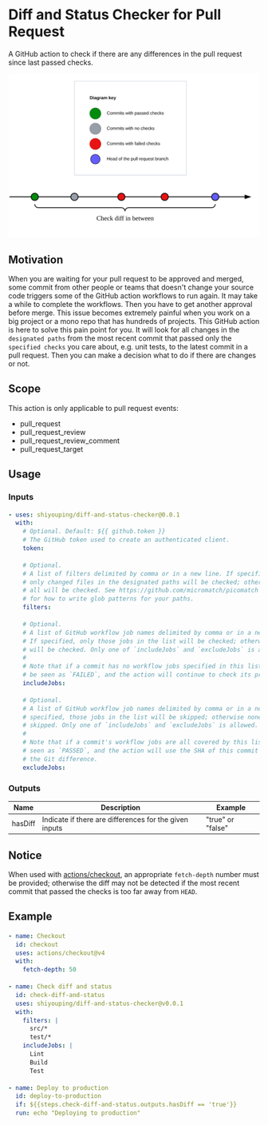 # Diff and Status Checker for Pull Request

A GitHub action to check if there are any differences in the pull request since last passed checks.

![How it works](./diagram.svg)

## Motivation

When you are waiting for your pull request to be approved and merged, some commit from other people or teams that doesn't change your source code triggers some of the GitHub action workflows to run again. It may take a while to complete the workflows. Then you have to get another approval before merge. This issue becomes extremely painful when you work on a big project or a mono repo that has hundreds of projects. This GitHub action is here to solve this pain point for you. It will look for all changes in the `designated paths` from the most recent commit that passed only the `specified checks` you care about, e.g. unit tests, to the latest commit in a pull request. Then you can make a decision what to do if there are changes or not.

## Scope

This action is only applicable to pull request events:

- pull_request
- pull_request_review
- pull_request_review_comment
- pull_request_target

## Usage

### Inputs

```yaml
- uses: shiyouping/diff-and-status-checker@0.0.1
  with:
    # Optional. Default: ${{ github.token }}
    # The GitHub token used to create an authenticated client.
    token:

    # Optional.
    # A list of filters delimited by comma or in a new line. If specified,
    # only changed files in the designated paths will be checked; otherwise
    # all will be checked. See https://github.com/micromatch/picomatch
    # for how to write glob patterns for your paths.
    filters:

    # Optional.
    # A list of GitHub workflow job names delimited by comma or in a new line.
    # If specified, only those jobs in the list will be checked; otherwise all
    # will be checked. Only one of `includeJobs` and `excludeJobs` is allowed.
    #
    # Note that if a commit has no workflow jobs specified in this list, it will
    # be seen as `FAILED`, and the action will continue to check its previous commits.
    includeJobs:

    # Optional.
    # A list of GitHub workflow job names delimited by comma or in a new line. If
    # specified, those jobs in the list will be skipped; otherwise none will be
    # skipped. Only one of `includeJobs` and `excludeJobs` is allowed.
    #
    # Note that if a commit's workflow jobs are all covered by this list, it will be
    # seen as `PASSED`, and the action will use the SHA of this commit to calculate
    # the Git difference.
    excludeJobs:
```

### Outputs

| Name    | Description                                            | Example           |
| ------- | ------------------------------------------------------ | ----------------- |
| hasDiff | Indicate if there are differences for the given inputs | "true" or "false" |

## Notice

When used with [actions/checkout](https://github.com/marketplace/actions/checkout), an appropriate `fetch-depth` number must be provided; otherwise the diff may not be detected if the most recent commit that passed the checks is too far away from `HEAD`.

## Example

```yaml
- name: Checkout
  id: checkout
  uses: actions/checkout@v4
  with:
    fetch-depth: 50

- name: Check diff and status
  id: check-diff-and-status
  uses: shiyouping/diff-and-status-checker@v0.0.1
  with:
    filters: |
      src/*
      test/*
    includeJobs: |
      Lint
      Build
      Test

- name: Deploy to production
  id: deploy-to-production
  if: ${{steps.check-diff-and-status.outputs.hasDiff == 'true'}}
  run: echo "Deploying to production"
```
